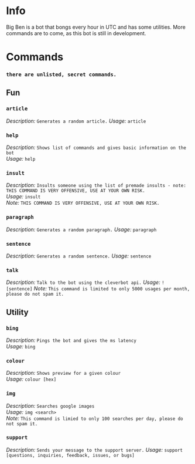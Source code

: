 # Info
Big Ben is a bot that bongs every hour in UTC and has some utilities. More commands are to come, as this bot is still in development.

# Commands
### `there are unlisted, secret commands.`
  
## Fun
### `article`
*Description:* `Generates a random article.`
*Usage:* `article`
### `help`  
*Description:* `Shows list of commands and gives basic information on the bot`  
*Usage:* `help`  
### `insult`  
*Description:* `Insults someone using the list of premade insults - note: THIS COMMAND IS VERY OFFENSIVE, USE AT YOUR OWN RISK.`  
*Usage:* `insult`  
*Note:* `THIS COMMAND IS VERY OFFENSIVE, USE AT YOUR OWN RISK.`
### `paragraph`
*Description:* `Generates a random paragraph.`
*Usage:* `paragraph`
### `sentence`
*Description:* `Generates a random sentence.`
*Usage:* `sentence`
### `talk`
*Description:* `Talk to the bot using the cleverbot api.`
*Usage:* `! [sentence]`
*Note:* `This command is limited to only 5000 usages per month, please do not spam it.`
  
## Utility
### `bing`  
*Description:* `Pings the bot and gives the ms latency`  
*Usage:* `bing`  
### `colour`  
*Description:* `Shows preview for a given colour`  
*Usage:* `colour [hex]`  
### `img`  
*Description:* `Searches google images`  
*Usage:* `img <search>`  
*Note:* `This command is limied to only 100 searches per day, please do not spam it.`
### `support`
*Description:* `Sends your message to the support server.`
*Usage:* `support [questions, inquiries, feedback, issues, or bugs]`